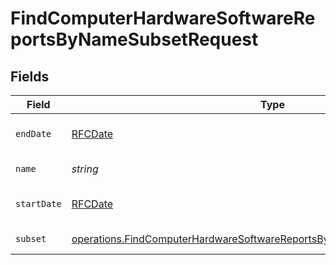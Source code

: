 # FindComputerHardwareSoftwareReportsByNameSubsetRequest


## Fields

| Field                                                                                                                                                                  | Type                                                                                                                                                                   | Required                                                                                                                                                               | Description                                                                                                                                                            |
| ---------------------------------------------------------------------------------------------------------------------------------------------------------------------- | ---------------------------------------------------------------------------------------------------------------------------------------------------------------------- | ---------------------------------------------------------------------------------------------------------------------------------------------------------------------- | ---------------------------------------------------------------------------------------------------------------------------------------------------------------------- |
| `endDate`                                                                                                                                                              | [RFCDate](../../types/rfcdate.md)                                                                                                                                      | :heavy_check_mark:                                                                                                                                                     | End date (e.g. yyyy-mm-dd)                                                                                                                                             |
| `name`                                                                                                                                                                 | *string*                                                                                                                                                               | :heavy_check_mark:                                                                                                                                                     | Name to filter by                                                                                                                                                      |
| `startDate`                                                                                                                                                            | [RFCDate](../../types/rfcdate.md)                                                                                                                                      | :heavy_check_mark:                                                                                                                                                     | Start date (e.g. yyyy-mm-dd)                                                                                                                                           |
| `subset`                                                                                                                                                               | [operations.FindComputerHardwareSoftwareReportsByNameSubsetPathParamSubset](../../models/operations/findcomputerhardwaresoftwarereportsbynamesubsetpathparamsubset.md) | :heavy_check_mark:                                                                                                                                                     | Subset to filter by                                                                                                                                                    |